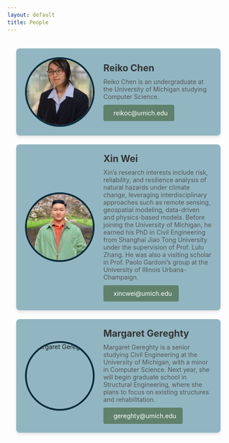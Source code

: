 ```yaml
---
layout: default
title: People
---
```


<head>
    <link href="https://cdnjs.cloudflare.com/ajax/libs/font-awesome/5.15.4/css/all.min.css" rel="stylesheet">
</head>

<main>
    <div class="staff-page">
        <div class="staff-member">
            <div class="staff-content">
                <img src="img/Reiko Chen-2.jpg" alt="Reiko Chen">
                <div class="staff-description">
                    <h2>Reiko Chen</h2>
                    <p>Reiko Chen is an undergraduate at the University of Michigan studying Computer Science.</p>
                    <a href="mailto:reikoc@umich.edu" class="email-button">
                        <i class="fa fa-envelope"></i> reikoc@umich.edu
                    </a>
                </div>
            </div>
        </div>
        <div class="staff-member">
            <div class="staff-content">
                <img src="img/Wei-X-headshot-768x768.jpg" alt="Xin Wei">
                <div class="staff-description">
                    <h2>Xin Wei</h2>
                    <p>Xin’s research interests include risk, reliability, and resilience analysis of natural hazards under climate change, leveraging interdisciplinary approaches such as remote sensing, geospatial modeling, data-driven and physics-based models. Before joining the University of Michigan, he earned his PhD in Civil Engineering from Shanghai Jiao Tong University under the supervision of Prof. Lulu Zhang. He was also a visiting scholar in Prof. Paolo Gardoni’s group at the University of Illinois Urbana-Champaign.</p>
                    <a href="mailto:xincwei@umich.edu" class="email-button">
                        <i class="fa fa-envelope"></i> xincwei@umich.edu
                    </a>
                </div>
            </div>
        </div>
        <div class="staff-member">
            <div class="staff-content">
                <img src="img/M8.JPG" alt="Margaret Gereghty">
                <div class="staff-description">
                    <h2>Margaret Gereghty</h2>
                    <p>Margaret Gereghty is a senior studying Civil Engineering at the University of Michigan, with a minor in Computer Science. Next year, she will begin graduate school in Structural Engineering, where she plans to focus on existing structures and rehabilitation.</p>
                    <a href="mailto:gereghty@umich.edu" class="email-button">
                        <i class="fa fa-envelope"></i> gereghty@umich.edu
                    </a>
                </div>
            </div>
        </div>
        <!-- Add more staff-member sections as needed -->
    </div>
</main>

<style>
.staff-page {
    display: flex;
    flex-direction: column;
    gap: 20px;
    padding: 20px;
}

.staff-member {
    padding: 20px;
    border-radius: 8px;
    display: flex;
    flex-direction: column;
    box-shadow: 0 4px 6px rgba(0, 0, 0, 0.1);
    background-color: #91B6C2;;
}

/* .staff-member:nth-child(odd) {
    background-color: #e3f2fd;
} */

/* .staff-member:nth-child(even) {
    background-color: #ffecb3;
} */

.staff-content {
    display: flex;
    align-items: center;
    gap: 20px;
}

/* .staff-content.reverse {
    flex-direction: row-reverse;
} */

.staff-description {
    flex: 1;
    text-align: left;
}

.staff-description h2 {
    margin: 0;
    font-size: 1.5em;
    color: #333;
}

.staff-description p {
    margin: 10px 0;
    color: #555;
}

.staff-description .email-button {
    display: inline-flex;
    align-items: center;
    gap: 8px;
    background-color: #60816B;
    color: white;
    padding: 10px 15px;
    text-decoration: none;
    border-radius: 4px;
    transition: background-color 0.3s;
}

.staff-description .email-button:hover {
    background-color: #468EA6;
}

.staff-description .email-button i {
    font-size: 1.2em;
}

.staff-content img {
    width: 150px;
    height: 150px;
    object-fit: cover;
    border-radius: 50%;
    border: 4px solid #0A2A3A;
}
</style>